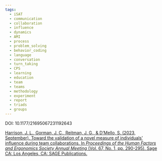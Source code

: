 ```yaml
---
tags:
  - iSAT
  - communication
  - collaboration
  - influence
  - dynamics
  - AMI
  - process
  - problem_solving
  - behavior_coding
  - language
  - conversation
  - turn_taking
  - CPS
  - learning
  - education
  - team
  - teams
  - methodology
  - experiment
  - report
  - triads
  - groups
---
```

DOI: 10.1177/21695067231192643


[Harrison, J. L., Gorman, J. C., Reitman, J. G., & D’Mello, S. (2023, September). Toward the validation of a novel measure of individuals’ influence during team collaborations. In _Proceedings of the Human Factors and Ergonomics Society Annual Meeting_ (Vol. 67, No. 1, pp. 290-295). Sage CA: Los Angeles, CA: SAGE Publications.](https://journals.sagepub.com/doi/pdf/10.1177/21695067231192643)
